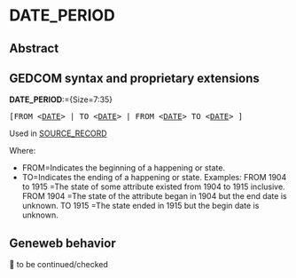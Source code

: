 ﻿# DATE_PERIOD
## Abstract

## GEDCOM syntax and proprietary extensions

**DATE_PERIOD**:={Size=7:35}
<pre>
[FROM &lt;<a href=Ged.DATE.md>DATE</a>&gt; | TO &lt;<a href=Ged.DATE.md>DATE</a>&gt; | FROM &lt;<a href=Ged.DATE.md>DATE</a>&gt; TO &lt;<a href=Ged.DATE.md>DATE</a>&gt; ]
</pre>
Used in <a href=Ged.SOURCE_RECORD.md>SOURCE_RECORD</a><br />


Where:
- FROM=Indicates the beginning of a happening or state.
- TO=Indicates the ending of a happening or state.
Examples:
FROM 1904 to 1915
=The state of some attribute existed from 1904 to 1915 inclusive.
FROM 1904
=The state of the attribute began in 1904 but the end date is unknown.
TO 1915
=The state ended in 1915 but the begin date is unknown.

## Geneweb behavior



🚧 to be continued/checked


